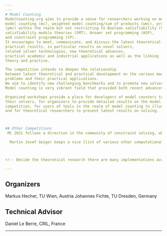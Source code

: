```yaml
---
---
# Model Counting
ModelCounting.org aims to provide a venue for researchers working on model counting such as 
model counting (mc), weighted model counting/sum of products (wmc), projected model counting 
(pmc) within the realm but not restricting to Boolean satisfiability (SAT), 
satisfiability modulo theories (SMT), Answer set programming (ASP), 
and constraint programming (CP). 
It encourages to meet, communicate, and discuss the latest theoretical and 
practical results, in particular results on novel solvers, 
related solver technologies, new theoretical advances, 
practical academic and industrial applications as well as the linking 
theory and practice. 

The competition intends to deepen the relationship 
between latest theoretical and practical development on the various model counting 
problems and their practical applications. 
We aim to identify new challenging benchmarks and to promote new solvers for the problem as well as to compare them with state-of-the-art solvers.
Model counting is very vibrant field that provided both recent advances in theory as well as in practical solving including various applications. State-of-the-art SAT or WMC (weighted model counting) search engines rely on various techniques such as  SAT-based solving, knowledge compilation, or approximate solving by means of sampling using SAT solvers. There have been also successful implementations for parallel and distributed computation as well as massively parallel computation approaches. 

Organized workshops provide a place for developers of model counters to present 
their solvers, for organizers to provide detailed results on the model counting 
competition, for users of tools in the realm of model counting to illustrate their applications,
and for theoretical researchers to present latest results on solving.



## Other Competitions
 MC 2021 follows a direction in the community of constraint solving, where already many competitions have been organized such as on [ASP](https://sites.google.com/view/aspcomp2019/) (7 editions), [CSP](http://xcsp.org/competition) (19 editions), [SAT](http://sat-race-2019.ciirc.cvut.cz/) (19 editions), [SMT](https://smt-comp.github.io/2019/) (14 editions), [MaxSAT](https://maxsat-evaluations.github.io/2019/) Evaluation (13 editions), [QBF](http://www.qbflib.org/) (8 editions).

  Martin Josef Geiger keeps a nice [list of various other computational challenges](https://www.hsu-hh.de/logistik/research/challenges) out there.



<!-- Beside the theoretical research there are many implementations available, just to name some state of the art solvers, c2d, d4, DSHARP, miniC2D, cnf2eadt, bdd_minisat_all, and sdd (based on knowledge compilation techniques); ApproxMC4, and sts (based on approximate counting or sampling); Cache, sharpCDCL4, and sharpSAT (CDCL-based solvers using component caching); gpusat, countAntom, and dCountAntom) (parallel or distributed solvers). There are also preprocessors available B+E and pmc. Many solvers are highly competitive and solve various instances. However, there has still not been a competition on the topics related to model counting.  -->

---
```



<!-- # Sponsors -->

## Organizers

Markus Hecher, TU Wien, Austria
Johannes Fichte, TU Dresden, Germany

## Technical Advisor
Daniel Le Berre, CRIL, France

<!-- # Previous Work

Previous simulations included works on the [Turing](https://www.cs.uni-potsdam.de/bs/research/labs.html#turing) and [Zuse](https://www.cs.uni-potsdam.de/bs/research/labsZuse.html) Cluster at University of Potsdam for various projects. As well as various clusters at TU Wien, more detailed, [Behemoth](https://www.ac.tuwien.ac.at/students/), Cobra, which Markus and I helped to congure for operations, and Lion used for the ASP'14 Competition at FLoC Clusters. In addition, we contributed to [benchmark-tools](https://github.com/potassco/benchmark-tool), which allow reproducibility of benchmarks under various cluster schedulers. Finally, Markus Hecher and I were organizers of the 4th Parameterized Algorithms and Computational Experiments Challenge (PACE 2019).

--- -->

---